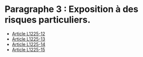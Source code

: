 # Paragraphe 3 : Exposition à des risques particuliers.

* [Article L1225-12](./LEGIARTI000006900891.md)
* [Article L1225-13](./LEGIARTI000006900892.md)
* [Article L1225-14](./LEGIARTI000006900893.md)
* [Article L1225-15](./LEGIARTI000006900894.md)
